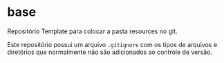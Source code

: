 # base
Repositório Template para colocar a pasta resources no git.

Este repositório possui um arquivo `.gitignore` com os tipos de arquivos e diretórios que normalmente não são adicionados ao controle de versão.